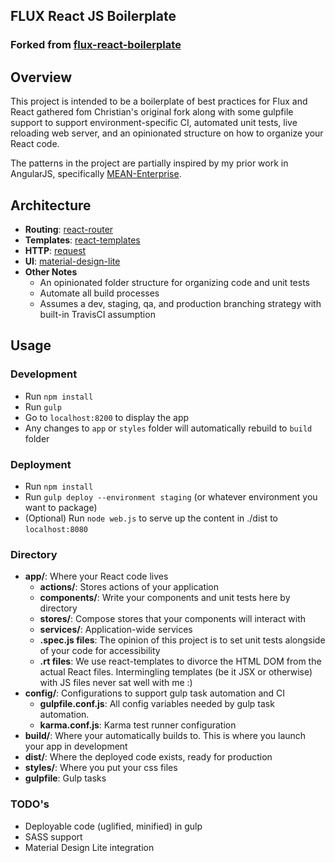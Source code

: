 ## FLUX React JS Boilerplate

### Forked from [flux-react-boilerplate](https://github.com/christianalfoni/flux-react-boilerplate)

## Overview

This project is intended to be a boilerplate of best practices for Flux and React gathered fom Christian's original fork along with some gulpfile support to support environment-specific CI, automated unit tests, live reloading web server, and an opinionated structure on how to organize your React code.

The patterns in the project are partially inspired by my prior work in AngularJS, specifically [MEAN-Enterprise](https://github.com/CraftySquad/mean-enterprise.ui).

## Architecture
* **Routing**: [react-router](https://github.com/rackt/react-router)
* **Templates**: [react-templates](https://github.com/wix/react-templates)
* **HTTP**: [request](https://github.com/request/request)
* **UI**: [material-design-lite](https://github.com/google/material-design-lite)
* **Other Notes**
  * An opinionated folder structure for organizing code and unit tests
  * Automate all build processes
  * Assumes a dev, staging, qa, and production branching strategy with built-in TravisCI assumption

## Usage

### Development
* Run `npm install`
* Run `gulp`
* Go to `localhost:8200` to display the app
* Any changes to `app` or `styles` folder will automatically rebuild to `build` folder

### Deployment
* Run `npm install`
* Run `gulp deploy --environment staging` (or whatever environment you want to package)
* (Optional) Run `node web.js` to serve up the content in ./dist to `localhost:8080`

### Directory
* **app/**: Where your React code lives
  * **actions/**: Stores actions of your application
  * **components/**: Write your components and unit tests here by directory
  * **stores/**: Compose stores that your components will interact with
  * **services/**: Application-wide services
  * **.spec.js files**: The opinion of this project is to set unit tests alongside of your code for accessibility
  * **.rt files**: We use react-templates to divorce the HTML DOM from the actual React files. Intermingling templates (be it JSX or otherwise) with JS files never sat well with me  :)
* **config/**: Configurations to support gulp task automation and CI
  * **gulpfile.conf.js**: All config variables needed by gulp task automation.
  * **karma.conf.js**: Karma test runner configuration
* **build/**: Where your automatically builds to. This is where you launch your app in development
* **dist/**: Where the deployed code exists, ready for production
* **styles/**: Where you put your css files
* **gulpfile**: Gulp tasks


### TODO's
* Deployable code (uglified, minified) in gulp
* SASS support
* Material Design Lite integration